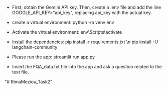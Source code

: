 * First, obtain the Gemini API key. Then, create a .env file and add the line GOOGLE_API_KEY="api_key", replacing api_key with the actual key.

* create a virtual environment:
python -m venv env

* Activate the virtual environment:
 env\Scripts\activate

* Install the dependencies:
pip install -r requirements.txt \n
pip install -U langchain-community

* Please run the app:
streamlit run app.py

* Insert the FQA_data.txt file into the app and ask a question related to the text file.

"# RimaMeziou_Task2" 
